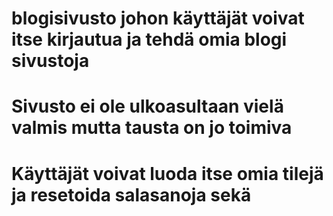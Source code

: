 # blogisivusto johon käyttäjät voivat itse kirjautua ja tehdä omia blogi sivustoja 
# Sivusto ei ole ulkoasultaan vielä valmis mutta tausta on jo toimiva
# Käyttäjät voivat luoda itse omia tilejä ja resetoida salasanoja sekä 

